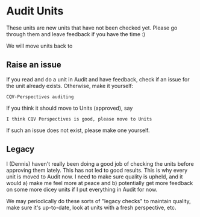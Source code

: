 # Audit Units

These units are new units that have not been checked yet. Please go through them and leave feedback if you have the time :)

We will move units back to 

## Raise an issue

If you read and do a unit in Audit and have feedback, check if an issue for the unit already exists. Otherwise, make it yourself:

	CQV-Perspectives auditing

If you think it should move to Units (approved), say

	I think CQV Perspectives is good, please move to Units

If such an issue does not exist, please make one yourself.

## Legacy

I (Dennis) haven't really been doing a good job of checking the units before approving them lately. This has not led to good results. This is why every unit is moved to Audit now. I need to make sure quality is upheld, and it would a) make me feel more at peace and b) potentially get more feedback on some more dicey units if I put everything in Audit for now.

We may periodically do these sorts of "legacy checks" to maintain quality, make sure it's up-to-date, look at units with a fresh perspective, etc.